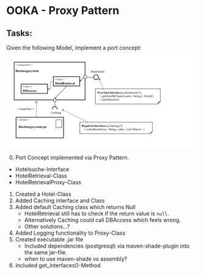 # OOKA - Proxy Pattern

## Tasks:

Given the following Model, implement a port concept:

![](2023-04-15-15-12-54.png)


0. Port Concept implemented via Proxy Pattern.
- Hotelsuche-Interface
- HotelRetrieval-Class
- HotelRetrievalProxy-Class

1. Created a Hotel-Class
2. Added Caching interface and Class
3. Added default Caching class which returns Null
    - HotelRetrieval still has to check if the return value is `null`.
    - Alternatively Caching could call DBAccess which feels wrong.
    - Other solutions...?
4. Added Logging functionality to Proxy-Class
5. Created executable .jar file
    - Included dependencies (postgresql) via maven-shade-plugin into the same jar-file.
    - when to use maven-shade vs assembly?
6. Included get_interfaces()-Method